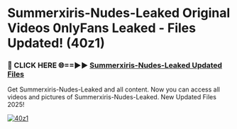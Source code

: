 # Summerxiris-Nudes-Leaked Original Videos 0nlyFans Leaked - Files Updated! (40z1)

<h3>🔴 CLICK HERE 🌐==►► <a href="https://tinyurl.com/5h6xmrr3" rel="nofollow">Summerxiris-Nudes-Leaked Updated Files</a></h3>

Get Summerxiris-Nudes-Leaked and all content. Now you can access all videos and pictures of Summerxiris-Nudes-Leaked. New Updated Files 2025!

[![40z1](https://i.imgur.com/KVD873Z.gif)](https://tinyurl.com/5h6xmrr3)
